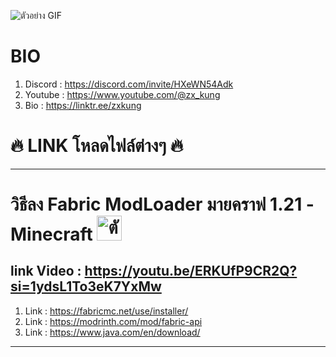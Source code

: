 ![ตัวอย่าง GIF](https://xenzy.xyz/p/s002.gif)
# BIO
1. Discord : https://discord.com/invite/HXeWN54Adk
2. Youtube : https://www.youtube.com/@zx_kung
3. Bio : https://linktr.ee/zxkung
# 🔥 LINK โหลดไฟล์ต่างๆ 🔥
---
# วิธีลง Fabric ModLoader มายคราฟ 1.21 - Minecraft <img src="https://i.redd.it/hpi2fcsou3471.png" alt="ตัวอย่าง" width="40" height="40">
## link Video : https://youtu.be/ERKUfP9CR2Q?si=1ydsL1To3eK7YxMw
1. Link : https://fabricmc.net/use/installer/
2. Link : https://modrinth.com/mod/fabric-api
3. Link : https://www.java.com/en/download/
---
